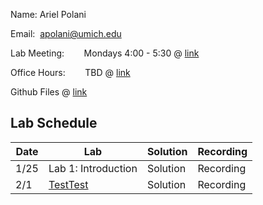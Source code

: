 Name:  Ariel Polani

Email: &nbsp;[apolani@umich.edu](mailto:apolani@umich.edu)

Lab Meeting:&nbsp;&nbsp;&nbsp;&nbsp;&nbsp;&nbsp;&nbsp; Mondays 4:00 - 5:30 @ [link](https://umich.zoom.us/j/91880717088?pwd=N2k1S0M2S3c1NkFyMVhYcGh2aTJzUT09)

Office Hours: &nbsp;&nbsp;&nbsp;&nbsp;&nbsp;&nbsp; TBD @ [link](https://umich.zoom.us/j/91880717088?pwd=N2k1S0M2S3c1NkFyMVhYcGh2aTJzUT09)

Github Files @ [link](https://github.com/Ariel-Polani/STATS306_W21)

## Lab Schedule

| Date | Lab | Solution | Recording |
| ------------- | ------------- | ------------- | ------------- |
| 1/25 | Lab 1: Introduction | Solution | Recording |
| 2/1 | [TestTest](https://downgit.github.io/#/home?url=https://github.com/Ariel-Polani/STATS306_W21/raw/main/stats306_lab01_bm.ipynb) | Solution | Recording |



